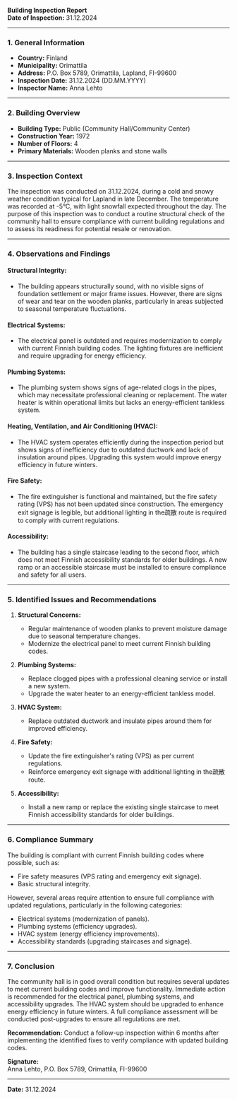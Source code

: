 

**Building Inspection Report**  
**Date of Inspection:** 31.12.2024  

---

### **1. General Information**  
- **Country:** Finland  
- **Municipality:** Orimattila  
- **Address:** P.O. Box 5789, Orimattila, Lapland, FI-99600  
- **Inspection Date:** 31.12.2024 (DD.MM.YYYY)  
- **Inspector Name:** Anna Lehto  

---

### **2. Building Overview**  
- **Building Type:** Public (Community Hall/Community Center)  
- **Construction Year:** 1972  
- **Number of Floors:** 4  
- **Primary Materials:** Wooden planks and stone walls  

---

### **3. Inspection Context**  
The inspection was conducted on 31.12.2024, during a cold and snowy weather condition typical for Lapland in late December. The temperature was recorded at -5°C, with light snowfall expected throughout the day. The purpose of this inspection was to conduct a routine structural check of the community hall to ensure compliance with current building regulations and to assess its readiness for potential resale or renovation.

---

### **4. Observations and Findings**  

#### **Structural Integrity:**  
- The building appears structurally sound, with no visible signs of foundation settlement or major frame issues. However, there are signs of wear and tear on the wooden planks, particularly in areas subjected to seasonal temperature fluctuations.  

#### **Electrical Systems:**  
- The electrical panel is outdated and requires modernization to comply with current Finnish building codes. The lighting fixtures are inefficient and require upgrading for energy efficiency.  

#### **Plumbing Systems:**  
- The plumbing system shows signs of age-related clogs in the pipes, which may necessitate professional cleaning or replacement. The water heater is within operational limits but lacks an energy-efficient tankless system.  

#### **Heating, Ventilation, and Air Conditioning (HVAC):**  
- The HVAC system operates efficiently during the inspection period but shows signs of inefficiency due to outdated ductwork and lack of insulation around pipes. Upgrading this system would improve energy efficiency in future winters.  

#### **Fire Safety:**  
- The fire extinguisher is functional and maintained, but the fire safety rating (VPS) has not been updated since construction. The emergency exit signage is legible, but additional lighting in the疏散 route is required to comply with current regulations.  

#### **Accessibility:**  
- The building has a single staircase leading to the second floor, which does not meet Finnish accessibility standards for older buildings. A new ramp or an accessible staircase must be installed to ensure compliance and safety for all users.  

---

### **5. Identified Issues and Recommendations**  
1. **Structural Concerns:**  
   - Regular maintenance of wooden planks to prevent moisture damage due to seasonal temperature changes.  
   - Modernize the electrical panel to meet current Finnish building codes.  

2. **Plumbing Systems:**  
   - Replace clogged pipes with a professional cleaning service or install a new system.  
   - Upgrade the water heater to an energy-efficient tankless model.  

3. **HVAC System:**  
   - Replace outdated ductwork and insulate pipes around them for improved efficiency.  

4. **Fire Safety:**  
   - Update the fire extinguisher's rating (VPS) as per current regulations.  
   - Reinforce emergency exit signage with additional lighting in the疏散 route.  

5. **Accessibility:**  
   - Install a new ramp or replace the existing single staircase to meet Finnish accessibility standards for older buildings.  

---

### **6. Compliance Summary**  
The building is compliant with current Finnish building codes where possible, such as:  
- Fire safety measures (VPS rating and emergency exit signage).  
- Basic structural integrity.  

However, several areas require attention to ensure full compliance with updated regulations, particularly in the following categories:  
- Electrical systems (modernization of panels).  
- Plumbing systems (efficiency upgrades).  
- HVAC system (energy efficiency improvements).  
- Accessibility standards (upgrading staircases and signage).  

---

### **7. Conclusion**  
The community hall is in good overall condition but requires several updates to meet current building codes and improve functionality. Immediate action is recommended for the electrical panel, plumbing systems, and accessibility upgrades. The HVAC system should be upgraded to enhance energy efficiency in future winters. A full compliance assessment will be conducted post-upgrades to ensure all regulations are met.  

**Recommendation:** Conduct a follow-up inspection within 6 months after implementing the identified fixes to verify compliance with updated building codes.  

**Signature:**  
Anna Lehto, P.O. Box 5789, Orimattila, FI-99600  

---

**Date:** 31.12.2024